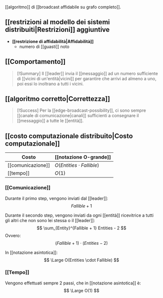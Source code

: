 [[algoritmo]] di [[broadcast affidabile su grafo completo]].

## [[restrizioni al modello dei sistemi distribuiti|Restrizioni]] aggiuntive

- **[[restrizione di affidabilità|Affidabilità]]**
	- numero di [[guasti]] noto

## [[Comportamento]]

> [!Summary]
> Il [[leader]] invia il [[messaggio]] ad un numero sufficiente di [[vicini di un'entità|vicini]] per garantire che arrivi ad almeno a uno, poi essi lo inoltrano a tutti i vicini.

## [[algoritmo corretto|Correttezza]]

> [!Success]
> Per la [[edge-broadcast-possibility]], ci sono sempre [[canale di comunicazione|canali]] sufficienti a consegnare il [[messaggio]] a tutte le [[entità]].

## [[costo computazionale distribuito|Costo computazionale]]

| Costo | [[notazione O-grande]] | 
|-|-|
| [[comunicazione]] | $O(Entities \cdot Fallible)$ |
| [[tempo]] | $O(1)$ |

### [[Comunicazione]]

Durante il primo step, vengono inviati dal [[leader]]:
$$
Fallible + 1
$$

Durante il secondo step, vengono inviati da ogni [[entità]] ricevitrice a tutti gli altri che non sono lei stessa o il [[leader]]:
$$
\sum_{Entity}^{Fallible + 1} Entities - 2
$$
Ovvero:
$$
(Fallible + 1) \cdot (Entities - 2)
$$

In [[notazione asintotica]]:
$$
\Large O(Entities \cdot Fallible)
$$

### [[Tempo]]

Vengono effettuati sempre $2$ passi, che in [[notazione asintotica]] è:
$$
\Large O(1)
$$